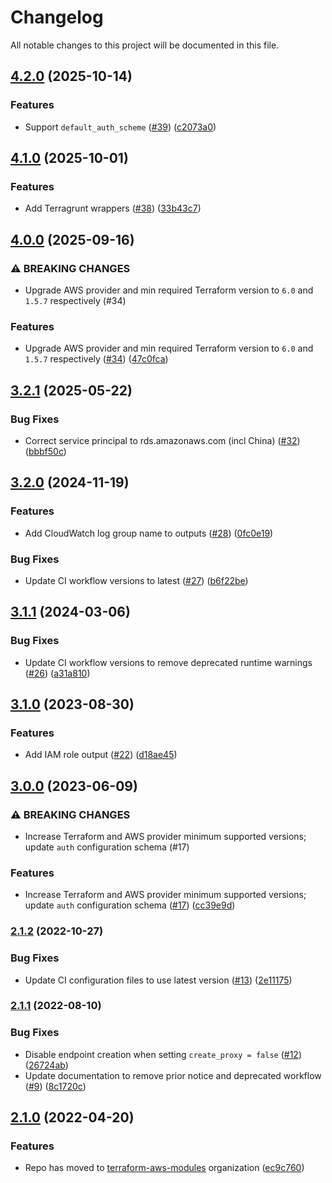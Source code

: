 # Changelog

All notable changes to this project will be documented in this file.

## [4.2.0](https://github.com/terraform-aws-modules/terraform-aws-rds-proxy/compare/v4.1.0...v4.2.0) (2025-10-14)


### Features

* Support `default_auth_scheme` ([#39](https://github.com/terraform-aws-modules/terraform-aws-rds-proxy/issues/39)) ([c2073a0](https://github.com/terraform-aws-modules/terraform-aws-rds-proxy/commit/c2073a031c947270dac3f17c7f76e2996cd1b5b1))

## [4.1.0](https://github.com/terraform-aws-modules/terraform-aws-rds-proxy/compare/v4.0.0...v4.1.0) (2025-10-01)


### Features

* Add Terragrunt wrappers ([#38](https://github.com/terraform-aws-modules/terraform-aws-rds-proxy/issues/38)) ([33b43c7](https://github.com/terraform-aws-modules/terraform-aws-rds-proxy/commit/33b43c72abdad0b01655238d844e56dabca5e6d4))

## [4.0.0](https://github.com/terraform-aws-modules/terraform-aws-rds-proxy/compare/v3.2.1...v4.0.0) (2025-09-16)


### ⚠ BREAKING CHANGES

* Upgrade AWS provider and min required Terraform version to `6.0` and `1.5.7` respectively (#34)

### Features

* Upgrade AWS provider and min required Terraform version to `6.0` and `1.5.7` respectively ([#34](https://github.com/terraform-aws-modules/terraform-aws-rds-proxy/issues/34)) ([47c0fca](https://github.com/terraform-aws-modules/terraform-aws-rds-proxy/commit/47c0fcad4b3e40ef112544028dba1a4c10ee50dc))

## [3.2.1](https://github.com/terraform-aws-modules/terraform-aws-rds-proxy/compare/v3.2.0...v3.2.1) (2025-05-22)


### Bug Fixes

* Correct service principal to rds.amazonaws.com (incl China) ([#32](https://github.com/terraform-aws-modules/terraform-aws-rds-proxy/issues/32)) ([bbbf50c](https://github.com/terraform-aws-modules/terraform-aws-rds-proxy/commit/bbbf50ce8734f05d4ac69fa41c23c88094b82356))

## [3.2.0](https://github.com/terraform-aws-modules/terraform-aws-rds-proxy/compare/v3.1.1...v3.2.0) (2024-11-19)


### Features

* Add CloudWatch log group name to outputs ([#28](https://github.com/terraform-aws-modules/terraform-aws-rds-proxy/issues/28)) ([0fc0e19](https://github.com/terraform-aws-modules/terraform-aws-rds-proxy/commit/0fc0e19e642a2fdcd8f546bf219f78b5db252c65))


### Bug Fixes

* Update CI workflow versions to latest ([#27](https://github.com/terraform-aws-modules/terraform-aws-rds-proxy/issues/27)) ([b6f22be](https://github.com/terraform-aws-modules/terraform-aws-rds-proxy/commit/b6f22becf63614f365e72a81151c1955ab0d4df3))

## [3.1.1](https://github.com/terraform-aws-modules/terraform-aws-rds-proxy/compare/v3.1.0...v3.1.1) (2024-03-06)


### Bug Fixes

* Update CI workflow versions to remove deprecated runtime warnings ([#26](https://github.com/terraform-aws-modules/terraform-aws-rds-proxy/issues/26)) ([a31a810](https://github.com/terraform-aws-modules/terraform-aws-rds-proxy/commit/a31a81097b9828776e91864973783d0e9530e12d))

## [3.1.0](https://github.com/terraform-aws-modules/terraform-aws-rds-proxy/compare/v3.0.0...v3.1.0) (2023-08-30)


### Features

* Add IAM role output ([#22](https://github.com/terraform-aws-modules/terraform-aws-rds-proxy/issues/22)) ([d18ae45](https://github.com/terraform-aws-modules/terraform-aws-rds-proxy/commit/d18ae45d9ebf8253f7144e6bdc6ef39af9a4863f))

## [3.0.0](https://github.com/terraform-aws-modules/terraform-aws-rds-proxy/compare/v2.1.2...v3.0.0) (2023-06-09)


### ⚠ BREAKING CHANGES

* Increase Terraform and AWS provider minimum supported versions; update `auth` configuration schema (#17)

### Features

* Increase Terraform and AWS provider minimum supported versions; update `auth` configuration schema ([#17](https://github.com/terraform-aws-modules/terraform-aws-rds-proxy/issues/17)) ([cc39e9d](https://github.com/terraform-aws-modules/terraform-aws-rds-proxy/commit/cc39e9d0295495574c406acfed9e288fb6d5df3c))

### [2.1.2](https://github.com/terraform-aws-modules/terraform-aws-rds-proxy/compare/v2.1.1...v2.1.2) (2022-10-27)


### Bug Fixes

* Update CI configuration files to use latest version ([#13](https://github.com/terraform-aws-modules/terraform-aws-rds-proxy/issues/13)) ([2e11175](https://github.com/terraform-aws-modules/terraform-aws-rds-proxy/commit/2e111751a3b6d6a28ac3c7bf8924ac5dcf07e10e))

### [2.1.1](https://github.com/terraform-aws-modules/terraform-aws-rds-proxy/compare/v2.1.0...v2.1.1) (2022-08-10)


### Bug Fixes

* Disable endpoint creation when setting `create_proxy = false` ([#12](https://github.com/terraform-aws-modules/terraform-aws-rds-proxy/issues/12)) ([26724ab](https://github.com/terraform-aws-modules/terraform-aws-rds-proxy/commit/26724abef985c1669d223ff4e12e43cfd35c529a))
* Update documentation to remove prior notice and deprecated workflow ([#9](https://github.com/terraform-aws-modules/terraform-aws-rds-proxy/issues/9)) ([8c1720c](https://github.com/terraform-aws-modules/terraform-aws-rds-proxy/commit/8c1720cee3a1402a2114c46990061672befcd6b9))

## [2.1.0](https://github.com/clowdhaus/terraform-aws-rds-proxy/compare/v2.0.1...v2.1.0) (2022-04-20)


### Features

* Repo has moved to [terraform-aws-modules](https://github.com/terraform-aws-modules/terraform-aws-rds-proxy) organization ([ec9c760](https://github.com/clowdhaus/terraform-aws-rds-proxy/commit/ec9c76000eb6a2df12759fbfdd1a44c0207cd6b4))
